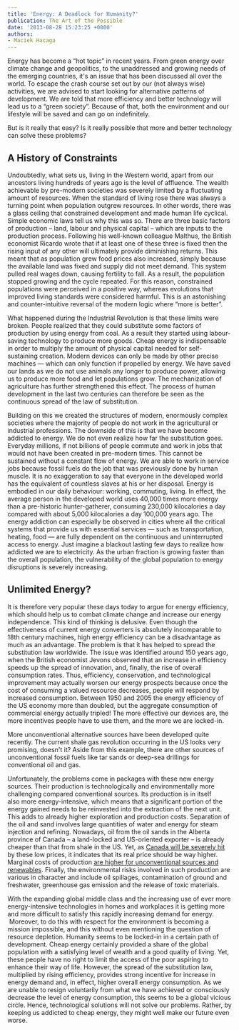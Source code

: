 ```yaml
---
title: 'Energy: A Deadlock for Humanity?'
publication: The Art of the Possible
date: '2013-08-28 15:23:25 +0000'
authors:
- Maciek Hacaga
---
```


Energy has become a “hot topic” in recent years. From green energy over climate change and geopolitics, to the unaddressed and growing needs of the emerging countries, it's an issue that has been discussed all over the world. To escape the crash course set out by our (not always wise) activities, we are advised to start looking for alternative patterns of development. We are told that more efficiency and better technology will lead us to a “green society”. Because of that, both the environment and our lifestyle will be saved and can go on indefinitely. 

But is it really that easy? Is it really possible that more and better technology can solve these problems?

## A History of Constraints

Undoubtedly, what sets us, living in the Western world, apart from our ancestors living hundreds of years ago is the level of affluence. The wealth achievable by pre-modern societies was severely limited by a fluctuating amount of resources. When the standard of living rose there was always a turning point when population outgrew resources. In other words, there was a glass ceiling that constrained development and made human life cyclical. Simple economic laws tell us why this was so. There are three basic factors of production – land, labour and physical capital – which are inputs to the production process. Following his well-known colleague Malthus, the British economist Ricardo wrote that if at least one of these three is fixed then the rising input of any other will ultimately provide diminishing returns. This meant that as population grew food prices also increased, simply because the available land was fixed and supply did not meet demand. This system pulled real wages down, causing fertility to fall. As a result, the population stopped growing and the cycle repeated. For this reason, constrained populations were perceived in a positive way, whereas evolutions that improved living standards were considered harmful. This is an astonishing and counter-intuitive reversal of the modern logic where “more is better”.

What happened during the Industrial Revolution is that these limits were broken. People realized that they could substitute some factors of production by using energy from coal. As a result they started using labour-saving technology to produce more goods. Cheap energy is indispensable in order to multiply the amount of physical capital needed for self-sustaining creation. Modern devices can only be made by other precise machines — which can only function if propelled by energy. We have saved our lands as we do not use animals any longer to produce power, allowing us to produce more food and let populations grow. The mechanization of agriculture has further strengthened this effect. The process of human development in the last two centuries can therefore be seen as the continuous spread of the law of substitution.

Building on this we created the structures of modern, enormously complex societies where the majority of people do not work in the agricultural or industrial professions. The downside of this is that we have become addicted to energy. We do not even realize how far the substitution goes. Everyday millions, if not billions of people commute and work in jobs that would not have been created in pre-modern times. This cannot be sustained without a constant flow of energy. We are able to work in service jobs because fossil fuels do the job that was previously done by human muscle. It is no exaggeration to say that everyone in the developed world has the equivalent of countless slaves at his or her disposal. Energy is embodied in our daily behaviour: working, commuting, living. In effect, the average person in the developed world uses 40,000 times more energy than a pre-historic hunter-gatherer, consuming 230,000 kilocalories a day compared with about 5,000 kilocalories a day 100,000 years ago. The energy addiction can especially be observed in cities where all the critical systems that provide us with essential services — such as transportation, heating, food — are fully dependent on the continuous and uninterrupted access to energy. Just imagine a blackout lasting few days to realize how addicted we are to electricity. As the urban fraction is growing faster than the overall population, the vulnerability of the global population to energy disruptions is severely increasing.

## Unlimited Energy?

It is therefore very popular these days today to argue for energy efficiency, which should help us to combat climate change and increase our energy independence. This kind of thinking is delusive. Even though the effectiveness of current energy converters is absolutely incomparable to 18th century machines, high energy efficiency can be a disadvantage as much as an advantage. The problem is that it has helped to spread the substitution law worldwide. The issue was identified around 150 years ago, when the British economist Jevons observed that an increase in efficiency speeds up the spread of innovation, and, finally, the rise of overall consumption rates. Thus, efficiency, conservation, and technological improvement may actually worsen our energy prospects because once the cost of consuming a valued resource decreases, people will respond by increased consumption. Between 1950 and 2005 the energy efficiency of the US economy more than doubled, but the aggregate consumption of commercial energy actually tripled! The more effective our devices are, the more incentives people have to use them, and the more we are locked-in.

More unconventional alternative sources have been developed quite recently. The current shale gas revolution occurring in the US looks very promising, doesn't it? Aside from this example, there are other sources of unconventional fossil fuels like tar sands or deep-sea drillings for conventional oil and gas.

Unfortunately, the problems come in packages with these new energy sources. Their production is technologically and environmentally more challenging compared conventional sources. Its production is in itself also more energy-intensive, which means that a significant portion of the energy gained needs to be reinvested into the extraction of the next unit. This adds to already higher exploration and production costs. Separation of the oil and sand involves large quantities of water and energy for steam injection and refining. Nowadays, oil from the oil sands in the Alberta province of Canada – a land-locked and US-oriented exporter – is already cheaper than that from shale in the US. Yet, as <a href="http://distilledmagazine.com/wp-content/uploads/2013/08/why-canadas-oil-sands-boom-could-turn-to-bust.aspx" target="_blank">Canada will be severely hit</a> by these low prices, it indicates that its real price should be way higher. Marginal costs of production <a href="http://2012.pdf#page=30" target="_blank">are higher for unconventional sources and renewables</a>. Finally, the environmental risks involved in such production are various in character and include oil spillages, contamination of ground and freshwater, greenhouse gas emission and the release of toxic materials.

With the expanding global middle class and the increasing use of ever more energy-intensive technologies in homes and workplaces it is getting more and more difficult to satisfy this rapidly increasing demand for energy.  Moreover, to do this with respect for the environment is becoming a mission impossible, and this without even mentioning the question of resource depletion. Humanity seems to be locked-in in a certain path of development. Cheap energy certainly provided a share of the global population with a satisfying level of wealth and a good quality of living. Yet, these people have no right to limit the access of the poor aspiring to enhance their way of life. However, the spread of the substitution law, multiplied by rising efficiency, provides strong incentive for increase in energy demand and, in effect, higher overall energy consumption. As we are unable to resign voluntarily from what we have achieved or consciously decrease the level of energy consumption, this seems to be a global vicious circle. Hence, technological solutions will not solve our problems. Rather, by keeping us addicted to cheap energy, they might well make our future even worse.
